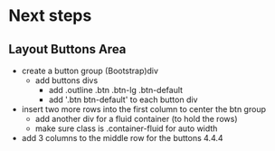 # Next steps
## Layout Buttons Area
- create a button group (Bootstrap)div
	- add buttons divs 
		- add .outline .btn .btn-lg .btn-default
		- add '.btn btn-default' to each button div
- insert two more rows into the first column to center the btn group
	- add another div for a fluid container (to hold the rows)
	- make sure class is .container-fluid for auto width
- add 3 columns to the middle row for the buttons 4.4.4

